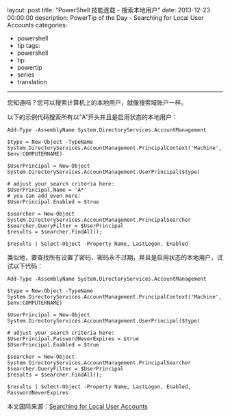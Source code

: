 ﻿layout: post
title: "PowerShell 技能连载 - 搜索本地用户"
date: 2013-12-23 00:00:00
description: PowerTip of the Day - Searching for Local User Accounts
categories:
- powershell
- tip
tags:
- powershell
- tip
- powertip
- series
- translation
---
您知道吗？您可以搜索计算机上的本地用户，就像搜索域账户一样。

以下的示例代码搜索所有以“A”开头并且是启用状态的本地用户：

	Add-Type -AssemblyName System.DirectoryServices.AccountManagement
	
	$type = New-Object -TypeName System.DirectoryServices.AccountManagement.PrincipalContext('Machine', $env:COMPUTERNAME)
	
	$UserPrincipal = New-Object System.DirectoryServices.AccountManagement.UserPrincipal($type)
	
	# adjust your search criteria here:
	$UserPrincipal.Name = 'A*'
	# you can add even more:
	$UserPrincipal.Enabled = $true
	
	$searcher = New-Object System.DirectoryServices.AccountManagement.PrincipalSearcher
	$searcher.QueryFilter = $UserPrincipal
	$results = $searcher.FindAll();
	
	$results | Select-Object -Property Name, LastLogon, Enabled

类似地，要查找所有设置了密码、密码永不过期，并且是启用状态的本地用户，试试以下代码：

	Add-Type -AssemblyName System.DirectoryServices.AccountManagement
	
	$type = New-Object -TypeName System.DirectoryServices.AccountManagement.PrincipalContext('Machine', $env:COMPUTERNAME)
	
	$UserPrincipal = New-Object System.DirectoryServices.AccountManagement.UserPrincipal($type)
	
	# adjust your search criteria here:
	$UserPrincipal.PasswordNeverExpires = $true
	$UserPrincipal.Enabled = $true
	
	$searcher = New-Object System.DirectoryServices.AccountManagement.PrincipalSearcher
	$searcher.QueryFilter = $UserPrincipal
	$results = $searcher.FindAll();
	
	$results | Select-Object -Property Name, LastLogon, Enabled, PasswordNeverExpires

<!--more-->
本文国际来源：[Searching for Local User Accounts](http://community.idera.com/powershell/powertips/b/tips/posts/searching-for-local-user-accounts)
